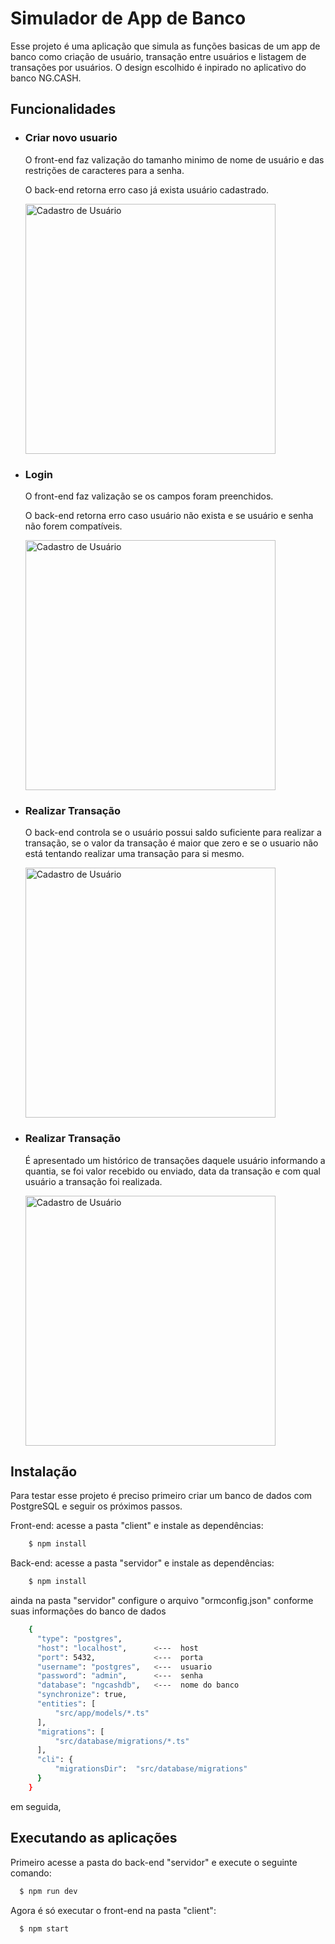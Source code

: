 <h1>Simulador de App de Banco</h1>

<p>
Esse projeto é uma aplicação que simula as funções basicas de um app de banco como criação de usuário, transação entre usuários e listagem de transações por usuários. O design escolhido é inpirado no aplicativo do banco NG.CASH.
</p>

<h2>Funcionalidades</h2>

<ul>
  <li>
    <h3>Criar novo usuario</h3>
    <p>O front-end faz valização do tamanho minimo de nome de usuário e das restrições de caracteres para a senha.</p>
    <p>O back-end retorna erro caso já exista usuário cadastrado.</p>
    <img style="width: 400px; height: 400px" src="https://user-images.githubusercontent.com/50407385/231907145-cd4ceade-d2c9-4667-ad6f-afb543c23528.gif" alt="Cadastro de Usuário"/>
  </li>
  <li>
    <h3>Login</h3>
    <p>O front-end faz valização se os campos foram preenchidos.</p>
    <p>O back-end retorna erro caso usuário não exista e se usuário e senha não forem compatíveis.</p>
    <img style="width: 400px; height: 400px" src="https://user-images.githubusercontent.com/50407385/231909823-369c28d2-f8fd-4f96-84ce-0511be7da00d.gif" alt="Cadastro de Usuário"/>
  </li>
  <li>
    <h3>Realizar Transação</h3>
    <p>O back-end controla se o usuário possui saldo suficiente para realizar a transação, se o valor da transação é maior que zero e se o usuario não está tentando realizar uma transação para si mesmo.</p>
    <img style="width: 400px; height: 400px" src="https://user-images.githubusercontent.com/50407385/231909834-b7382bea-d7f9-4277-bee6-a58e8a5606e3.gif" alt="Cadastro de Usuário"/>
  </li>
  <li>
    <h3>Realizar Transação</h3>
    <p>É apresentado um histórico de transações daquele usuário informando a quantia, se foi valor recebido ou enviado, data da transação e com qual usuário a transação foi realizada.</p>
    <img style="width: 400px; height: 400px" src="https://user-images.githubusercontent.com/50407385/231909837-5d80f419-72f3-4d6f-9d52-bf927becc34b.gif" alt="Cadastro de Usuário"/>
  </li>
</ul>


<h2>Instalação</h2>

<p>
Para testar esse projeto é preciso primeiro criar um banco de dados com PostgreSQL e seguir os próximos passos.
</p>

Front-end: 
  acesse a pasta "client" e instale as dependências:
```sh
    $ npm install
```
Back-end: 
  acesse a pasta "servidor" e instale as dependências:
```sh
    $ npm install
```
  ainda na pasta "servidor" configure o arquivo "ormconfig.json" conforme suas informações do banco de dados
```sh
    {
      "type": "postgres",
      "host": "localhost",      <---  host
      "port": 5432,             <---  porta
      "username": "postgres",   <---  usuario
      "password": "admin",      <---  senha
      "database": "ngcashdb",   <---  nome do banco
      "synchronize": true,
      "entities": [
          "src/app/models/*.ts"
      ],
      "migrations": [
          "src/database/migrations/*.ts"
      ],
      "cli": {
          "migrationsDir":  "src/database/migrations"
      }
    }

```

em seguida,

## Executando as aplicações

Primeiro acesse a pasta do back-end "servidor" e execute o seguinte comando:
```sh
  $ npm run dev
```

Agora é só executar o front-end na pasta "client":
```sh
  $ npm start
```
